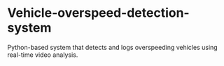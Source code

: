 # Vehicle-overspeed-detection-system
Python-based system that detects and logs overspeeding vehicles using real-time video analysis.
